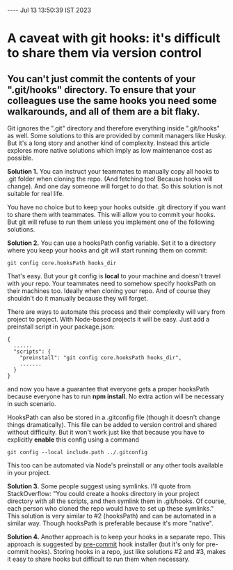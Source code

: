---- Jul 13 13:50:39 IST 2023
# A caveat with git hooks: it's difficult to share them via version control

## You can't just commit the contents of your ".git/hooks" directory. To ensure that your colleagues use the same hooks you need some walkarounds, and all of them are a bit flaky.

Git ignores the ".git" directory and therefore everything inside ".git/hooks" as well. Some solutions to this are provided by commit managers like Husky. But it's a long story and another kind of complexity. Instead this article explores more native solutions which imply as low maintenance cost as possible.

__Solution 1.__ You can instruct your teammates to manually copy all hooks to .git folder when cloning the repo. (And fetching too! Because hooks will change). And one day someone will forget to do that. So this solution is not suitable for real life. 

You have no choice but to keep your hooks outside .git directory if you want to share them with teammates. This will allow you to commit your hooks. But git will refuse to run them unless you implement one of the following solutions.

__Solution 2.__ You can use a hooksPath config variable. Set it to a directory where you keep your hooks and git will start running them on commit:

```
git config core.hooksPath hooks_dir
```

That's easy. But your git config is __local__ to your machine and doesn't travel with your repo. Your teammates need to somehow specify hooksPath on their machines too. Ideally when cloning your repo. And of course they shouldn't do it manually because they will forget.

There are ways to automate this process and their complexity will vary from project to project. With Node-based projects it will be easy. Just add a preinstall script in your package.json:
```
{
  ......
  "scripts": {
    "preinstall": "git config core.hooksPath hooks_dir",
    .......
  }
}
```
and now you have a guarantee that everyone gets a proper hooksPath because everyone has to run __npm install__. No extra action will be necessary in such scenario.

HooksPath can also be stored in a .gitconfig file (though it doesn't change things dramatically). This file can be added to version control and shared without difficulty. But it won't work just like that because you have to explicitly __enable__ this config using a command
```
git config --local include.path ../.gitconfig
```
This too can be automated via Node's preinstall or any other tools available in your project.

__Solution 3.__ Some people suggest using symlinks. I'll quote from StackOverflow: "You could create a hooks directory in your project directory with all the scripts, and then symlink them in .git/hooks. Of course, each person who cloned the repo would have to set up these symlinks."
This solution is very similar to #2 (hooksPath) and can be automated in a similar way. Though hooksPath is preferable because it's more "native".

__Solution 4.__ Another approach is to keep your hooks in a separate repo. This approach is suggested by [pre-commit](https://github.com/observing/pre-commit) hook installer (but it's only for pre-commit hooks). Storing hooks in a repo, just like solutions #2 and #3, makes it easy to share hooks but difficult to run them when necessary.
